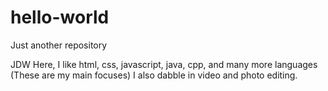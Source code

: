 # hello-world
Just another repository

JDW Here, I like html, css, javascript, java, cpp, and many more languages (These are my main focuses)
I also dabble in video and photo editing.
